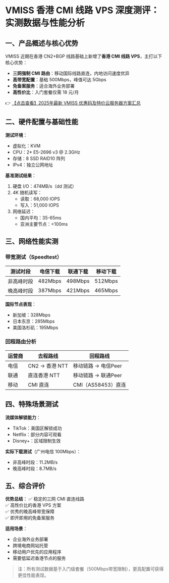 # VMISS 香港 CMI 线路 VPS 深度测评：实测数据与性能分析

## 一、产品概述与核心优势

VMISS 近期在香港 CN2+BGP 线路基础上新增了**香港 CMI 线路 VPS**，主打以下核心优势：
- **三网强制 CMI 路由**：移动国际线路直连，内地访问速度优异
- **高带宽配置**：基础 500Mbps，峰值可达 5Gbps
- **免备案服务**：适合海外业务部署
- **高性价比**：入门套餐仅需 18 元/月

👉 [【点击查看】2025年最新 VMISS 优惠码及特价云服务器方案汇总](https://bit.ly/Vmiss)

## 二、硬件配置与基础性能

**测试环境**：
- 虚拟化：KVM
- CPU：2* E5-2696 v3 @ 2.3GHz
- 存储：8 SSD RAID10 阵列
- IPv4：独立公网地址

**基准测试结果**：
1. 硬盘 I/O：474MB/s（dd 测试）
2. 4K 随机读写：
   - 读取：68,000 IOPS
   - 写入：51,000 IOPS
3. 网络延迟：
   - 国内平均：35-65ms
   - 亚洲主要节点：<100ms

## 三、网络性能实测

### 带宽测试（Speedtest）
| 测试时段   | 电信下载 | 联通下载 | 移动下载 |
|------------|----------|----------|----------|
| 非高峰时段 | 482Mbps  | 498Mbps  | 512Mbps  |
| 晚高峰时段 | 387Mbps  | 421Mbps  | 465Mbps  |

**国际节点表现**：
- 新加坡：328Mbps
- 日本东京：285Mbps
- 美国洛杉矶：195Mbps

### 回程路由分析
| 运营商 | 去程路线               | 回程路线                     |
|--------|------------------------|------------------------------|
| 电信   | CN2 → 香港 NTT         | 移动链路 → 电信Peer           |
| 联通   | 直连香港 NTT           | 移动链路 → 联通Peer           |
| 移动   | CMI 直连               | CMI（AS58453）直连           |

## 四、特殊场景测试

**流媒体解锁能力**：
- TikTok：美国区解锁成功
- Netflix：部分内容可观看
- Disney+：区域限制生效

**实际下载测试**（广州电信 100Mbps）：
- 非高峰时段：11.2MB/s
- 晚高峰时段：8.7MB/s

## 五、综合评价

**优势总结**：
✅ 稳定的三网 CMI 直连线路  
✅ 高性价比的香港 VPS 方案  
✅ 优秀的晚高峰带宽保障  
✅ 即开即用的免备案服务  

**适用场景**：
- 企业海外业务部署
- 跨境电商网站托管
- 移动用户优先的应用程序
- 需要低延迟香港节点的服务

> 注：所有测试数据基于入门级套餐（500Mbps带宽限制），更高配置可获得更佳性能表现。
